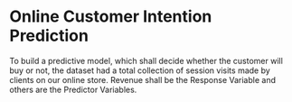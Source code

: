 # Online Customer Intention Prediction
To build a predictive model, which shall decide whether the customer will buy or not, the dataset had a total collection of session visits made by clients on our online store. Revenue shall be the Response Variable and others are the Predictor Variables.
